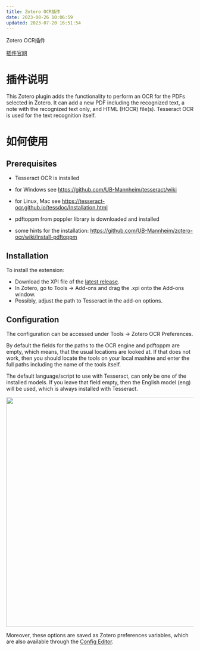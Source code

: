 ```yaml
---
title: Zotero OCR插件
date: 2023-08-26 10:06:59
updated: 2023-07-20 16:51:54
---
```

Zotero OCR插件

[插件官网](https://github.com/UB-Mannheim/zotero-ocr)

# 插件说明

This Zotero plugin adds the functionality to perform an OCR for the PDFs selected in Zotero. It can add a new PDF including the recognized text, a note with the recognized text only, and HTML (HOCR) file(s). Tesseract OCR is used for the text recognition itself.

# 如何使用

## Prerequisites

- Tesseract OCR is installed

- for Windows see https://github.com/UB-Mannheim/tesseract/wiki
- for Linux, Mac see https://tesseract-ocr.github.io/tessdoc/Installation.html

- pdftoppm from poppler library is downloaded and installed

- some hints for the installation: https://github.com/UB-Mannheim/zotero-ocr/wiki/Install-pdftoppm

## Installation

To install the extension:

- Download the XPI file of the [latest release](https://github.com/UB-Mannheim/zotero-ocr/releases).
- In Zotero, go to Tools → Add-ons and drag the .xpi onto the Add-ons window.
- Possibly, adjust the path to Tesseract in the add-on options.

## Configuration

The configuration can be accessed under Tools → Zotero OCR Preferences.

By default the fields for the paths to the OCR engine and pdftoppm are empty, which means, that the usual locations are looked at. If that does not work, then you should locate the tools on your local mashine and enter the full paths including the name of the tools itself.

The default language/script to use with Tesseract, can only be one of the installed models. If you leave that field empty, then the English model (eng) will be used, which is always installed with Tesseract.

<img src="https://cdn.nlark.com/yuque/0/2022/png/32594373/1662264087436-762c31a6-87da-4af4-8aac-ea356f013f0a.png" width="616" id="u4d7807ee" class="ne-image">

Moreover, these options are saved as Zotero preferences variables, which are also available through the [Config Editor](https://www.zotero.org/support/preferences/advanced).